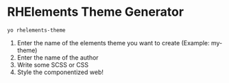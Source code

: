 # RHElements Theme Generator

```
yo rhelements-theme
```

1. Enter the name of the elements theme you want to create (Example: my-theme)
2. Enter the name of the author
3. Write some SCSS or CSS
4. Style the componentized web!
